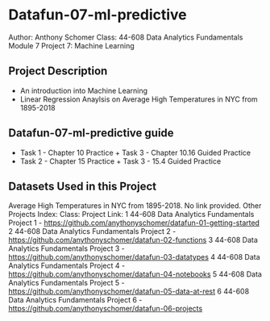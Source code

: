 # Datafun-07-ml-predictive
Author: Anthony Schomer
Class: 44-608 Data Analytics Fundamentals  
Module 7 Project 7: Machine Learning

## Project Description
* An introduction into Machine Learning
* Linear Regression Anaylsis on Average High Temperatures in NYC from 1895-2018

## Datafun-07-ml-predictive guide
* Task 1 - Chapter 10 Practice + Task 3 - Chapter 10.16 Guided Practice
* Task 2 - Chapter 15 Practice + Task 3 - 15.4 Guided Practice

## Datasets Used in this Project

Average High Temperatures in NYC from 1895-2018. No link provided.
Other Projects
Index:	   Class:	                      Project Link:
1	44-608 Data Analytics Fundamentals	Project 1 - https://github.com/anythonyschomer/datafun-01-getting-started
2	44-608 Data Analytics Fundamentals	Project 2 - https://github.com/anythonyschomer/datafun-02-functions
3	44-608 Data Analytics Fundamentals	Project 3 - https://github.com/anythonyschomer/datafun-03-datatypes
4	44-608 Data Analytics Fundamentals	Project 4 - https://github.com/anythonyschomer/datafun-04-notebooks
5	44-608 Data Analytics Fundamentals	Project 5 - https://github.com/anythonyschomer/datafun-05-data-at-rest
6	44-608 Data Analytics Fundamentals	Project 6 - https://github.com/anythonyschomer/datafun-06-projects
